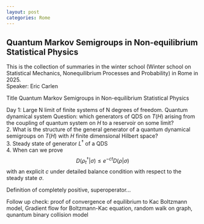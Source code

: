 ```yaml
---
layout: post
categories: Rome
---
```


## Quantum Markov Semigroups in Non-equilibrium Statistical Physics 

This is the collection of summaries in the winter school (Winter school on Statistical Mechanics, Nonequilibrium Processes and Probability) in Rome in 2025.  
Speaker: Eric Carlen

Title Quantum Markov Semigroups in Non-equilibrium Statistical Physics

Day 1: Large N limit of finite systems of N degrees of freedom.
Quantum dynamical system
Question: which generators of QDS on $T(H)$ arising from the coupling of quantum system on $H$ to a reservoir on some limit?  
2. What is the structure of the general generator of a quantum dynamical semigroups on $T(H)$ with $H$ finite dimensional Hilbert space?  
3. Steady state of generator $L^\dagger$ of a QDS  
4. When can we prove
$$D(\rho_t^\dagger| \sigma) \le e^{-ct} D(\rho | \sigma)$$
with an explicit $c$ under detailed balance condition with respect to the steady state $\sigma$.  

Definition of completely positive, superoperator...

Follow up check: proof of convergence of equilibrium to Kac Boltzmann model, Gradient flow for Boltzmann-Kac equation, random walk on graph, qunantum binary collision model
